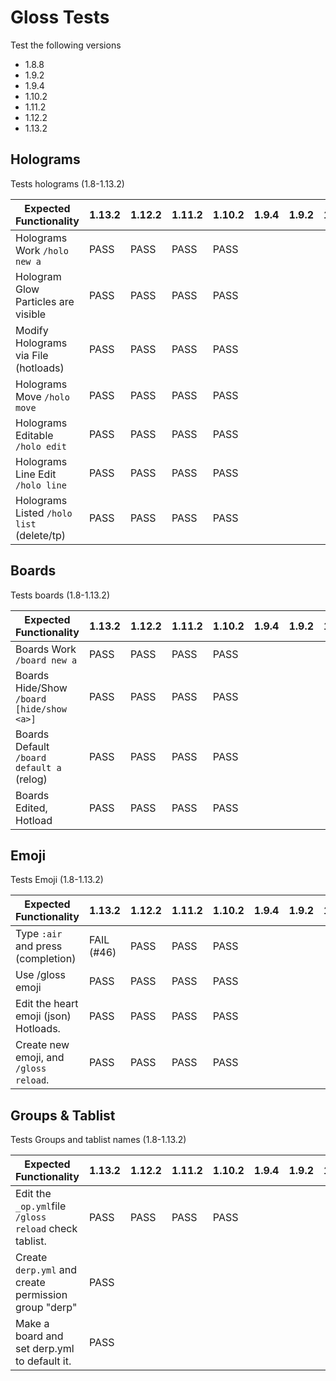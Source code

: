 # Gloss Tests
Test the following versions
* 1.8.8
* 1.9.2
* 1.9.4
* 1.10.2
* 1.11.2
* 1.12.2
* 1.13.2

## Holograms
Tests holograms (1.8-1.13.2)

| Expected Functionality                    | 1.13.2 | 1.12.2 | 1.11.2 | 1.10.2 | 1.9.4 | 1.9.2 | 1.8.8 |
|-------------------------------------------|--------|--------|--------|--------|-------|-------|-------|
| Holograms Work `/holo new a`              |   PASS     | PASS | PASS | PASS |       |       |       |
| Hologram Glow Particles are visible       |   PASS    | PASS | PASS | PASS |       |       |       |
| Modify Holograms via File (hotloads)      |   PASS   | PASS | PASS | PASS |       |       |       |
| Holograms Move `/holo move`               |   PASS     | PASS | PASS | PASS |       |       |       |
| Holograms Editable `/holo edit`           |   PASS     | PASS | PASS | PASS |       |       |       |
| Holograms Line Edit `/holo line`          |   PASS     | PASS | PASS | PASS |       |       |       |
| Holograms Listed `/holo list` (delete/tp) |   PASS     | PASS | PASS | PASS |       |       |       |

## Boards
Tests boards (1.8-1.13.2)

| Expected Functionality                    | 1.13.2 | 1.12.2 | 1.11.2 | 1.10.2 | 1.9.4 | 1.9.2 | 1.8.8 |
|-------------------------------------------|--------|--------|--------|--------|-------|-------|-------|
| Boards Work `/board new a`                |   PASS     | PASS | PASS | PASS |       |       |       |
| Boards Hide/Show `/board [hide/show <a>]` |   PASS     | PASS | PASS | PASS |       |       |       |
| Boards Default `/board default a` (relog) |   PASS     | PASS | PASS | PASS |       |       |       |
| Boards Edited, Hotload                    |   PASS     | PASS | PASS | PASS |       |       |       |

## Emoji
Tests Emoji (1.8-1.13.2)

| Expected Functionality                   | 1.13.2 | 1.12.2 | 1.11.2 | 1.10.2 | 1.9.4 | 1.9.2 | 1.8.8 |
|------------------------------------------|--------|--------|--------|--------|-------|-------|-------|
| Type `:air` and press <TAB> (completion) |  FAIL (#46)     | PASS | PASS | PASS |       |       |       |
| Use /gloss emoji                         |  PASS      | PASS | PASS | PASS |       |       |       |
| Edit the heart emoji (json) Hotloads.    |  PASS      | PASS | PASS | PASS |       |       |       |
| Create new emoji, and `/gloss reload`.   |  PASS      | PASS | PASS | PASS |       |       |       |
  
## Groups & Tablist
Tests Groups and tablist names (1.8-1.13.2)

| Expected Functionality                               | 1.13.2 | 1.12.2 | 1.11.2 | 1.10.2 | 1.9.4 | 1.9.2 | 1.8.8 |
|------------------------------------------------------|--------|--------|--------|--------|-------|-------|-------|
| Edit the `_op.yml`file `/gloss reload` check tablist. |  PASS      | PASS | PASS | PASS |       |       |       |
| Create `derp.yml` and create permission group "derp" |   PASS     |      |        |        |       |       |       |
| Make a board and set derp.yml to default it.         |   PASS     |      |        |        |       |       |       |
